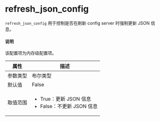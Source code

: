 # refresh_json_config

`refresh_json_config` 用于控制是否在刷新 config server 时强制更新 JSON 信息。

<main id="notice" type='explain'>
  <h4>说明</h4>
  <p>该配置项为内存级配置项。</p>
</main>

|  属性    | 描述     |
|----------|---------|
| 参数类型 |   布尔类型      |
| 默认值   | False     |
| 取值范围 | <ul><li>True：更新 JSON 信息</li><li>False：不更新 JSON 信息</li></ul>  |
